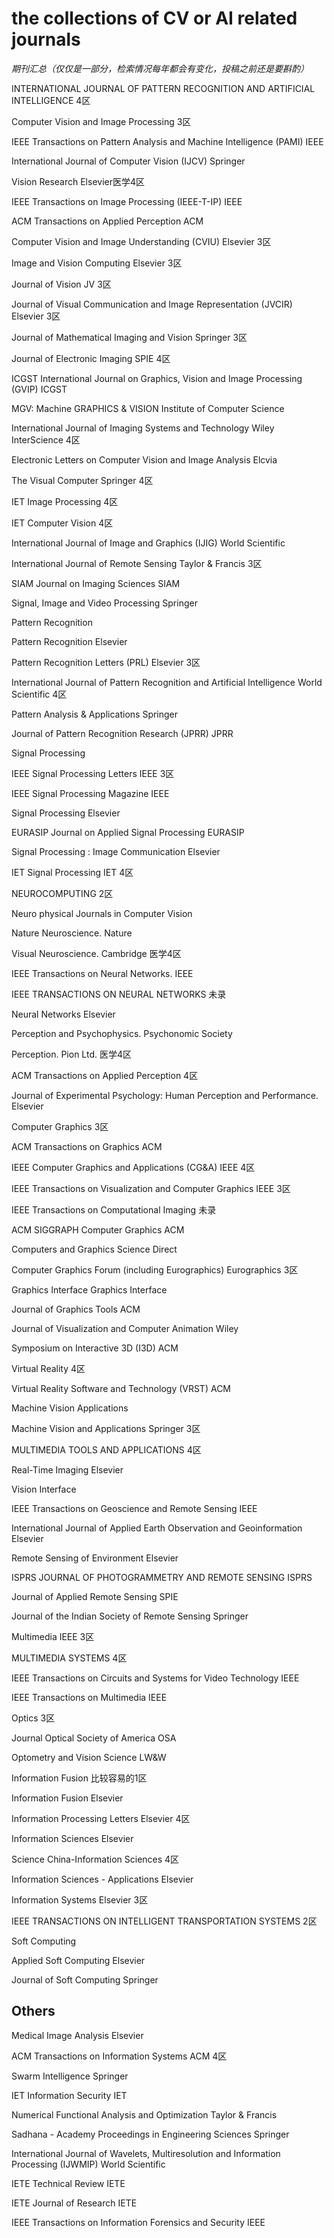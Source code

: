 # the collections of CV or AI related journals

*期刊汇总（仅仅是一部分，检索情况每年都会有变化，投稿之前还是要斟酌）*

INTERNATIONAL JOURNAL OF PATTERN RECOGNITION AND ARTIFICIAL INTELLIGENCE 4区

Computer Vision and Image Processing 3区

IEEE Transactions on Pattern Analysis and Machine Intelligence (PAMI) IEEE 

International Journal of Computer Vision (IJCV)  Springer 

Vision Research Elsevier医学4区

IEEE Transactions on Image Processing (IEEE-T-IP) IEEE 

ACM Transactions on Applied Perception  ACM 

Computer Vision and Image Understanding (CVIU) Elsevier 3区

Image and Vision Computing Elsevier 3区

Journal of Vision JV 3区

Journal of Visual Communication and Image Representation (JVCIR) Elsevier 3区

Journal of Mathematical Imaging and Vision  Springer 3区

Journal of Electronic Imaging  SPIE 4区

ICGST International Journal on Graphics, Vision and Image Processing (GVIP) ICGST  

MGV: Machine GRAPHICS & VISION Institute of Computer Science 

International Journal of Imaging Systems and Technology Wiley InterScience 4区

Electronic Letters on Computer Vision and Image Analysis  Elcvia 

The Visual Computer Springer 4区

IET Image Processing 4区

IET Computer Vision 4区

International Journal of Image and Graphics (IJIG) World Scientific 

International Journal of Remote Sensing  Taylor & Francis 3区

SIAM Journal on Imaging Sciences  SIAM 

Signal, Image and Video Processing  Springer 

Pattern Recognition    

Pattern Recognition Elsevier 

Pattern Recognition Letters (PRL) Elsevier 3区

International Journal of Pattern Recognition and Artificial Intelligence  World Scientific  4区

Pattern Analysis & Applications  Springer  

Journal of Pattern Recognition Research (JPRR) JPRR 

Signal Processing    

IEEE Signal Processing Letters IEEE 3区

IEEE Signal Processing Magazine IEEE 

Signal Processing  Elsevier 

EURASIP Journal on Applied Signal Processing EURASIP 

Signal Processing : Image Communication Elsevier 

IET Signal Processing IET 4区

NEUROCOMPUTING 2区

Neuro physical Journals in Computer Vision    

Nature Neuroscience. Nature 

Visual Neuroscience. Cambridge 医学4区

IEEE Transactions on Neural Networks. IEEE 

IEEE TRANSACTIONS ON NEURAL NETWORKS 未录

Neural Networks Elsevier 

Perception and Psychophysics. Psychonomic Society 

Perception. Pion Ltd. 医学4区

ACM Transactions on Applied Perception 4区

Journal of Experimental Psychology: Human Perception and Performance. Elsevier 

Computer Graphics  3区

ACM Transactions on Graphics ACM 

IEEE Computer Graphics and Applications (CG&A)  IEEE 4区

IEEE Transactions on Visualization and Computer Graphics IEEE 3区

IEEE Transactions on Computational Imaging 未录

ACM SIGGRAPH Computer Graphics ACM 

Computers and Graphics Science Direct 

Computer Graphics Forum (including Eurographics) Eurographics 3区

Graphics Interface Graphics Interface  

Journal of Graphics Tools ACM 

Journal of Visualization and Computer Animation Wiley 

Symposium on Interactive 3D (I3D) ACM 

Virtual Reality 4区

Virtual Reality Software and Technology (VRST)  ACM 

Machine Vision Applications    

Machine Vision and Applications Springer 3区

MULTIMEDIA TOOLS AND APPLICATIONS 4区

Real-Time Imaging Elsevier 

Vision Interface

IEEE Transactions on Geoscience and Remote Sensing  IEEE 

International Journal of Applied Earth Observation and Geoinformation  Elsevier 

Remote Sensing of Environment  Elsevier 

ISPRS JOURNAL OF PHOTOGRAMMETRY AND REMOTE SENSING  ISPRS 

Journal of Applied Remote Sensing  SPIE 

Journal of the Indian Society of Remote Sensing  Springer 

Multimedia IEEE 3区

MULTIMEDIA SYSTEMS 4区

IEEE Transactions on Circuits and Systems for Video Technology IEEE 

IEEE Transactions on Multimedia IEEE 

Optics  3区

Journal Optical Society of America OSA 

Optometry and Vision Science LW&W 

Information Fusion   比较容易的1区

Information Fusion Elsevier 

Information Processing Letters Elsevier 4区

Information Sciences Elsevier 

Science China-Information Sciences 4区

Information Sciences - Applications Elsevier 

Information Systems Elsevier 3区

IEEE TRANSACTIONS ON INTELLIGENT TRANSPORTATION SYSTEMS 2区

Soft Computing    

Applied Soft Computing  Elsevier 

Journal of Soft Computing  Springer 


## Others    
Medical Image Analysis Elsevier 

ACM Transactions on Information Systems ACM 4区

Swarm Intelligence Springer 

IET Information Security IET 

Numerical Functional Analysis and Optimization  Taylor & Francis 

Sadhana - Academy Proceedings in Engineering Sciences  Springer 

International Journal of Wavelets, Multiresolution and Information Processing (IJWMIP)  World Scientific 

IETE Technical Review IETE 

IETE Journal of Research IETE 

IEEE Transactions on Information Forensics and Security  IEEE
